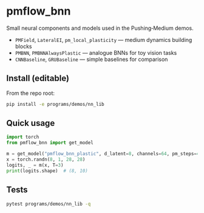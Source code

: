 # pmflow_bnn

Small neural components and models used in the Pushing‑Medium demos.

- `PMField`, `LateralEI`, `pm_local_plasticity` — medium dynamics building blocks
- `PMBNN`, `PMBNNAlwaysPlastic` — analogue BNNs for toy vision tasks
- `CNNBaseline`, `GRUBaseline` — simple baselines for comparison

## Install (editable)

From the repo root:

```bash
pip install -e programs/demos/nn_lib
```

## Quick usage

```python
import torch
from pmflow_bnn import get_model

m = get_model("pmflow_bnn_plastic", d_latent=8, channels=64, pm_steps=4)
x = torch.randn(8, 1, 28, 28)
logits, _ = m(x, T=3)
print(logits.shape)  # (8, 10)
```

## Tests

```bash
pytest programs/demos/nn_lib -q
```
